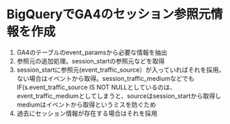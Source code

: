 # BigQueryでGA4のセッション参照元情報を作成

1. GA4のテーブルのevent_paramsから必要な情報を抽出
2. 参照元の追加処理。session_startの参照元などを取得
3. session_startに参照元(event_traffic_source）が入っていればそれを採用。ない場合はイベントから取得。session_traffic_mediumなどでもIF(s.event_traffic_source IS NOT NULLとしているのは、event_traffic_mediumとしてしまうと、sourceはsession_startから取得しmediumはイベントから取得というミスを防ぐため
4. 過去にセッション情報が存在する場合はそれを採用

